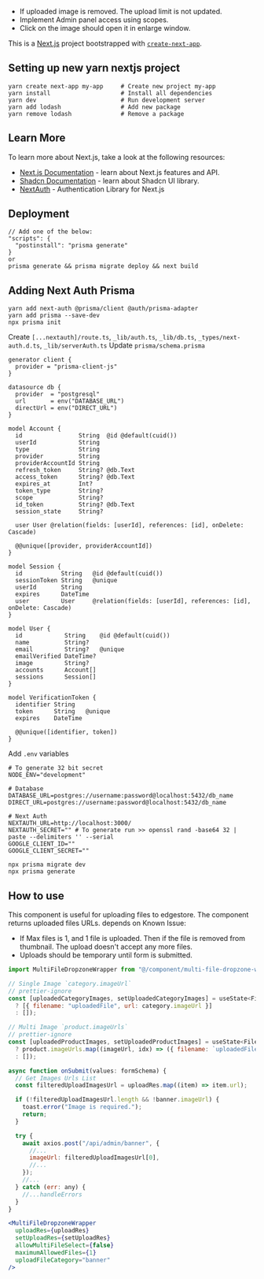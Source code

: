 - If uploaded image is removed. The upload limit is not updated.
- Implement Admin panel access using scopes.
- Click on the image should open it in enlarge window.

This is a [Next.js](https://nextjs.org/) project bootstrapped with [`create-next-app`](https://github.com/vercel/next.js/tree/canary/packages/create-next-app).

## Setting up new yarn nextjs project

```
yarn create next-app my-app     # Create new project my-app
yarn install                    # Install all dependencies
yarn dev                        # Run development server
yarn add lodash                 # Add new package
yarn remove lodash              # Remove a package
```

## Learn More

To learn more about Next.js, take a look at the following resources:

- [Next.js Documentation](https://nextjs.org/docs) - learn about Next.js features and API.
- [Shadcn Documentation](https://ui.shadcn.com/docs) - learn about Shadcn UI library.
- [NextAuth](https://next-auth.js.org/getting-started/introduction) - Authentication Library for Next.js

## Deployment

```
// Add one of the below:
"scripts": {
  "postinstall": "prisma generate"
}
or
prisma generate && prisma migrate deploy && next build
```

## Adding Next Auth Prisma

```
yarn add next-auth @prisma/client @auth/prisma-adapter
yarn add prisma --save-dev
npx prisma init
```

Create `[...nextauth]/route.ts`, `_lib/auth.ts`, `_lib/db.ts`, `_types/next-auth.d.ts`, `_lib/serverAuth.ts`
Update `prisma/schema.prisma`

```prisma
generator client {
  provider = "prisma-client-js"
}

datasource db {
  provider  = "postgresql"
  url       = env("DATABASE_URL")
  directUrl = env("DIRECT_URL")
}

model Account {
  id                String  @id @default(cuid())
  userId            String
  type              String
  provider          String
  providerAccountId String
  refresh_token     String? @db.Text
  access_token      String? @db.Text
  expires_at        Int?
  token_type        String?
  scope             String?
  id_token          String? @db.Text
  session_state     String?

  user User @relation(fields: [userId], references: [id], onDelete: Cascade)

  @@unique([provider, providerAccountId])
}

model Session {
  id           String   @id @default(cuid())
  sessionToken String   @unique
  userId       String
  expires      DateTime
  user         User     @relation(fields: [userId], references: [id], onDelete: Cascade)
}

model User {
  id            String    @id @default(cuid())
  name          String?
  email         String?   @unique
  emailVerified DateTime?
  image         String?
  accounts      Account[]
  sessions      Session[]
}

model VerificationToken {
  identifier String
  token      String   @unique
  expires    DateTime

  @@unique([identifier, token])
}
```

Add `.env` variables

```
# To generate 32 bit secret
NODE_ENV="development"

# Database
DATABASE_URL=postgres://username:password@localhost:5432/db_name
DIRECT_URL=postgres://username:password@localhost:5432/db_name

# Next Auth
NEXTAUTH_URL=http://localhost:3000/
NEXTAUTH_SECRET="" # To generate run >> openssl rand -base64 32 | paste --delimiters '' --serial
GOOGLE_CLIENT_ID=""
GOOGLE_CLIENT_SECRET=""
```

```
npx prisma migrate dev
npx prisma generate
```

## How to use <MultiFileDropzoneWrapper />

This component is useful for uploading files to edgestore. The component returns uploaded files URLs. depends on <MultiFileDropzone />
Known Issue:

- If Max files is 1, and 1 file is uploaded. Then if the file is removed from thumbnail. The upload doesn't accept any more files.
- Uploads should be temporary until form is submitted.

```jsx
import MultiFileDropzoneWrapper from "@/component/multi-file-dropzone-wrapper";

// Single Image `category.imageUrl`
// prettier-ignore
const [uploadedCategoryImages, setUploadedCategoryImages] = useState<FileUploadResult[]>(category.imageUrl
  ? [{ filename: "uploadedFile", url: category.imageUrl }]
  : []);

// Multi Image `product.imageUrls`
// prettier-ignore
const [uploadedProductImages, setUploadedProductImages] = useState<FileUploadResult[]>(product.imageUrls
  ? product.imageUrls.map((imageUrl, idx) => ({ filename: `uploadedFile-${idx}`, url: imageUrl }))
  : []);

async function onSubmit(values: formSchema) {
  // Get Images Urls List
  const filteredUploadImagesUrl = uploadRes.map((item) => item.url);

  if (!filteredUploadImagesUrl.length && !banner.imageUrl) {
    toast.error("Image is required.");
    return;
  }

  try {
    await axios.post("/api/admin/banner", {
      //...
      imageUrl: filteredUploadImagesUrl[0],
      //...
    });
    //...
  } catch (err: any) {
    //...handleErrors
  }
}

<MultiFileDropzoneWrapper
  uploadRes={uploadRes}
  setUploadRes={setUploadRes}
  allowMultiFileSelect={false}
  maximumAllowedFiles={1}
  uploadFileCategory="banner"
/>
```
